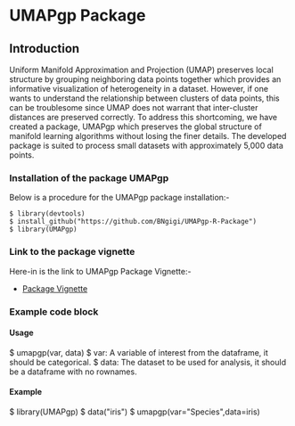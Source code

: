 # UMAPgp Package

## Introduction

Uniform Manifold Approximation and Projection (UMAP) preserves local structure by grouping neighboring data points together which provides an informative visualization of heterogeneity in a dataset. However, if one wants to understand the relationship between clusters of data points, this can be troublesome since UMAP does not warrant that inter-cluster distances are preserved correctly. To address this shortcoming, we have created a package, UMAPgp which preserves the global structure of manifold learning algorithms without losing the finer details. The developed package is suited to process small datasets with approximately 5,000 data points.

### Installation of the package UMAPgp

Below is a procedure for the UMAPgp package installation:-

```
$ library(devtools)
$ install_github("https://github.com/BNgigi/UMAPgp-R-Package")
$ library(UMAPgp)
```
### Link to the package vignette
Here-in is the link to UMAPgp Package Vignette:-

* [Package Vignette](https://github.com/BNgigi/UMAPgp/blob/main/vignettes/umapgp-vignette.Rmd)

### Example code block
  #### Usage
  $ umapgp(var, data)
  $ var: A variable of interest from the dataframe, it should be categorical.
  $ data: The dataset to be used for analysis, it should be a dataframe with no rownames.
  #### Example
  $ library(UMAPgp)
  $ data("iris")
  $ umapgp(var="Species",data=iris)
